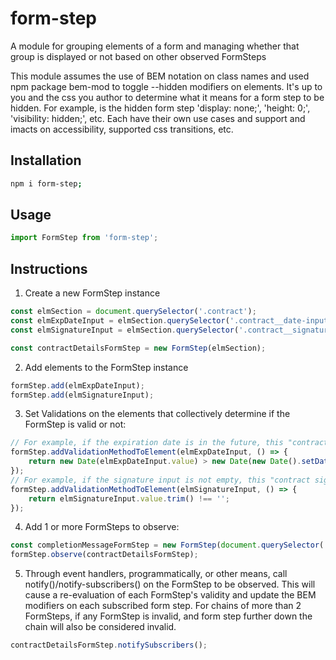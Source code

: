 # form-step
A module for grouping elements of a form and managing whether that group is displayed or not based on other observed FormSteps

This module assumes the use of BEM notation on class names and used npm package bem-mod to toggle --hidden modifiers on elements.
It's up to you and the css you author to determine what it means for a form step to be hidden. For example, is 
the hidden form step 'display: none;', 'height: 0;', 'visibility: hidden;', etc. Each have their own use cases and support 
and imacts on accessibility, supported css transitions, etc. 

## Installation
```bash
npm i form-step;
```

## Usage
```js
import FormStep from 'form-step';
```

## Instructions
1. Create a new FormStep instance
```js
const elmSection = document.querySelector('.contract');
const elmExpDateInput = elmSection.querySelector('.contract__date-input');
const elmSignatureInput = elmSection.querySelector('.contract__signature-input');

const contractDetailsFormStep = new FormStep(elmSection);
```
2. Add elements to the FormStep instance
```js
formStep.add(elmExpDateInput);
formStep.add(elmSignatureInput);
```
3. Set Validations on the elements that collectively determine if the FormStep is valid or not:
```js
// For example, if the expiration date is in the future, this "contract exp date" is valid
formStep.addValidationMethodToElement(elmExpDateInput, () => {
    return new Date(elmExpDateInput.value) > new Date(new Date().setDate(new Date().getDate() + 1));
});
// For example, if the signature input is not empty, this "contract signature" is valid
formStep.addValidationMethodToElement(elmSignatureInput, () => {
    return elmSignatureInput.value.trim() !== '';
});
```
4. Add 1 or more FormSteps to observe:
```js
const completionMessageFormStep = new FormStep(document.querySelector('.contract__completion-message'));
formStep.observe(contractDetailsFormStep);
```

5. Through event handlers, programmatically, or other means, call notify()/notify-subscribers() on the FormStep to be observed.
This will cause a re-evaluation of each FormStep's validity and update the BEM modifiers on each subscribed form step. For chains of more
than 2 FormSteps, if any FormStep is invalid, and form step further down the chain will also be considered invalid.
```js
contractDetailsFormStep.notifySubscribers(); 
```